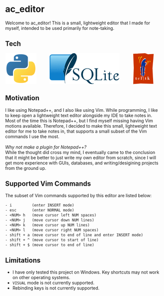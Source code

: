 # ac_editor
Welcome to ac_editor! 
This is a small, lightweight editor that I made for myself, intended to be used primarily for note-taking. 


## Tech 

<img src="./docs/images/python_logo.png" height=100/> &nbsp;&nbsp;&nbsp;&nbsp;&nbsp;&nbsp;&nbsp;&nbsp;&nbsp;
<img src="./docs/images/sqlite_logo.png" height=100/> &nbsp;&nbsp;&nbsp;&nbsp;&nbsp;&nbsp;&nbsp;&nbsp;&nbsp;
<img src="./docs/images/tkinter_logo.gif" height=100>

## Motivation
I like using Notepad++, and I also like using Vim. While programming, I like to keep open a lightweight text editor alongside my IDE 
to take notes in. Most of the time this is Notepad++, but I find myself missing having Vim motions available. 
Therefore, I decided to make this small, lightweight text editor for me to take notes in, that supports a small subset of the 
Vim commands I use the most. 
<br><br>
<i>Why not make a plugin for Notepad++?</i><br>
While the thought did cross my mind, I eventually came to the conclusion that it might be better to just write my own editor from scratch, since I will get more experience with GUIs, databases, and writing/desigining projects from the ground up. 

## Supported Vim Commands

The subset of Vim commands supported by this editor are listed below:

```
- i         (enter INSERT mode)
- esc       (enter NORMAL mode)
- <NUM> h   (move cursor left NUM spaces)
- <NUM> j   (move cursor down NUM lines)
- <NUM> k   (move cursor up NUM lines)
- <NUM> l   (move cursor right NUM spaces)
- shift + a (move cursor to end of line and enter INSERT mode)
- shift + ^ (move cursor to start of line)
- shift + $ (move cursor to end of line)
```

## Limitations

- I have only tested this project on Windows. Key shortcuts may not work on other operating systems. 
- `VISUAL` mode is not currently supported. 
- Rebinding keys is not currently supported. 



